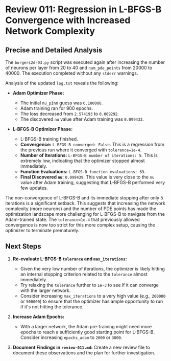 # Review 011: Regression in L-BFGS-B Convergence with Increased Network Complexity

## Precise and Detailed Analysis

The `burgers2d-03.py` script was executed again after increasing the number of neurons per layer from 20 to 40 and `num_pde_points` from 20000 to 40000. The execution completed without any `stderr` warnings.

Analysis of the updated `log.txt` reveals the following:

-   **Adam Optimizer Phase:**
    -   The initial `nu_pinn` guess was `0.100000`.
    -   Adam training ran for 900 epochs.
    -   The loss decreased from `2.574193` to `0.069292`.
    -   The discovered `nu` value after Adam training was `0.099433`.

-   **L-BFGS-B Optimizer Phase:**
    -   L-BFGS-B training finished.
    -   **Convergence:** `L-BFGS-B converged: False`. This is a regression from the previous run where it converged with `tolerance=1e-4`.
    -   **Number of Iterations:** `L-BFGS-B number of iterations: 5`. This is extremely low, indicating that the optimizer stopped almost immediately.
    -   **Function Evaluations:** `L-BFGS-B function evaluations: 69`.
    -   **Final Discovered `nu`:** `0.099439`. This value is very close to the `nu` value after Adam training, suggesting that L-BFGS-B performed very few updates.

The non-convergence of L-BFGS-B and its immediate stopping after only 5 iterations is a significant setback. This suggests that increasing the network complexity (more neurons) and the number of PDE points has made the optimization landscape more challenging for L-BFGS-B to navigate from the Adam-trained state. The `tolerance=1e-4` that previously allowed convergence is now too strict for this more complex setup, causing the optimizer to terminate prematurely.

## Next Steps

1.  **Re-evaluate L-BFGS-B `tolerance` and `max_iterations`:**
    -   Given the very low number of iterations, the optimizer is likely hitting an internal stopping criterion related to the `tolerance` almost immediately.
    -   Try relaxing the `tolerance` further to `1e-3` to see if it can converge with the larger network.
    -   Consider increasing `max_iterations` to a very high value (e.g., `200000` or `500000`) to ensure that the optimizer has ample opportunity to run if it's not hitting the tolerance.

2.  **Increase Adam Epochs:**
    -   With a larger network, the Adam pre-training might need more epochs to reach a sufficiently good starting point for L-BFGS-B. Consider increasing `epochs_adam` to `2000` or `3000`.

3.  **Document Findings in `review-011.md`:** Create a new review file to document these observations and the plan for further investigation.
